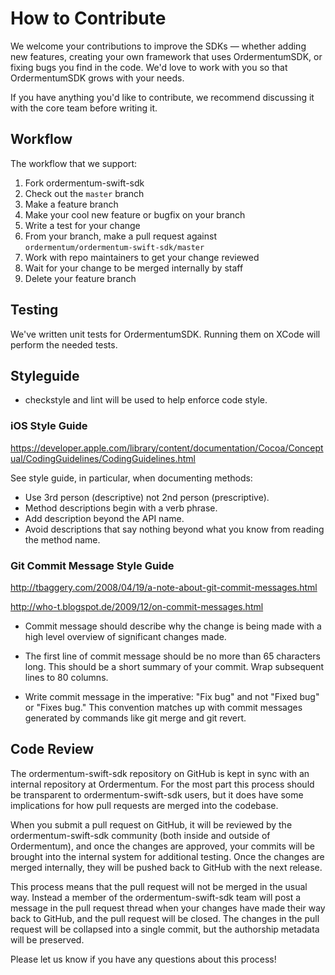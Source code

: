 # How to Contribute

We welcome your contributions to improve the SDKs — whether adding new features, creating your own framework that uses OrdermentumSDK, or fixing bugs you find in the code. We'd love to work with you so that OrdermentumSDK grows with your needs.

If you have anything you'd like to contribute, we recommend discussing it with the core team before writing it.

## Workflow

The workflow that we support:

1.  Fork ordermentum-swift-sdk
2.  Check out the `master` branch
3.  Make a feature branch
4.  Make your cool new feature or bugfix on your branch
5.  Write a test for your change
6.  From your branch, make a pull request against `ordermentum/ordermentum-swift-sdk/master`
7.  Work with repo maintainers to get your change reviewed
8.  Wait for your change to be merged internally by staff
9.  Delete your feature branch

## Testing

We've written unit tests for OrdermentumSDK. Running them on XCode will perform the needed tests.

## Styleguide

* checkstyle and lint will be used to help enforce code style.

### iOS Style Guide
https://developer.apple.com/library/content/documentation/Cocoa/Conceptual/CodingGuidelines/CodingGuidelines.html

See style guide, in particular, when documenting methods:

* Use 3rd person (descriptive) not 2nd person (prescriptive).
* Method descriptions begin with a verb phrase.
* Add description beyond the API name.
* Avoid descriptions that say nothing beyond what you know from reading the method name.


### Git Commit Message Style Guide
http://tbaggery.com/2008/04/19/a-note-about-git-commit-messages.html

http://who-t.blogspot.de/2009/12/on-commit-messages.html

* Commit message should describe why the change is being made with a high level overview of significant changes made.

* The first line of commit message should be no more than 65 characters long. This should be a short summary of your commit. Wrap subsequent lines to 80 columns.

* Write commit message in the imperative: "Fix bug" and not "Fixed bug"
or "Fixes bug."  This convention matches up with commit messages generated
by commands like git merge and git revert.

## Code Review

The ordermentum-swift-sdk repository on GitHub is kept in sync with an internal repository at
Ordermentum. For the most part this process should be transparent to ordermentum-swift-sdk users,
but it does have some implications for how pull requests are merged into the
codebase.

When you submit a pull request on GitHub, it will be reviewed by the
ordermentum-swift-sdk community (both inside and outside of Ordermentum), and once the changes are
approved, your commits will be brought into the internal system for additional
testing. Once the changes are merged internally, they will be pushed back to
GitHub with the next release.

This process means that the pull request will not be merged in the usual way.
Instead a member of the ordermentum-swift-sdk team will post a message in the pull request
thread when your changes have made their way back to GitHub, and the pull
request will be closed. The changes
in the pull request will be collapsed into a single commit, but the authorship
metadata will be preserved.

Please let us know if you have any questions about this process!
